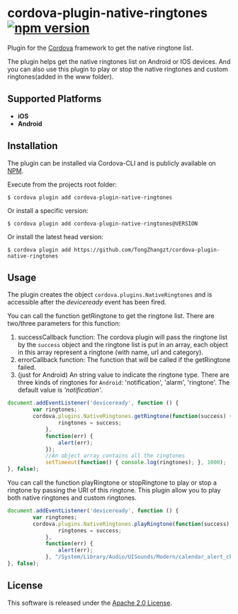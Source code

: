 # cordova-plugin-native-ringtones [![npm version](https://badge.fury.io/js/cordova-plugin-native-ringtones.svg)](https://badge.fury.io/js/cordova-plugin-native-ringtones)

Plugin for the [Cordova](https://cordova.apache.org) framework to get the native ringtone list.

The plugin helps get the native ringtones list on Android or IOS devices. And you can also use this plugin to play or stop the native ringtones and custom ringtones(added in the www folder).

## Supported Platforms
- __iOS__ 
- __Android__ 

## Installation
The plugin can be installed via Cordova-CLI and is publicly available on [NPM](https://www.npmjs.com/package/cordova-plugin-native-ringtones).

Execute from the projects root folder:

    $ cordova plugin add cordova-plugin-native-ringtones

Or install a specific version:

    $ cordova plugin add cordova-plugin-native-ringtones@VERSION

Or install the latest head version:

    $ cordova plugin add https://github.com/TongZhangzt/cordova-plugin-native-ringtones

## Usage
The plugin creates the object `cordova.plugins.NativeRingtones` and is accessible after the *deviceready* event has been fired.

You can call the function getRingtone to get the ringtone list. There are two/three parameters for this function:  
1. successCallback function: The cordova plugin will pass the ringtone list by the `success` object and the ringtone list is put in an array, each object in this array represent a ringtone (with name, url and category).  
2. errorCallback function: The function that will be called if the getRingtone failed.  
3. (just for Android) An string value to indicate the ringtone type. There are three kinds of ringtones for `Android`: 'notification', 'alarm', 'ringtone'. The default value is *'notification'*.

```js
document.addEventListener('deviceready', function () {
        var ringtones;
        cordova.plugins.NativeRingtones.getRingtone(function(success) {
                ringtones = success;
            },
            function(err) {
                alert(err);
            });
            //An object array contains all the ringtones
            setTimeout(function() { console.log(ringtones); }, 1000); 
}, false);
```

You can call the function playRingtone or stopRingtone to play or stop a ringtone by passing the URI of this ringtone. This plugin allow you to play both native ringtones and custom ringtones.

```js
document.addEventListener('deviceready', function () {
        var ringtones;
        cordova.plugins.NativeRingtones.playRingtone(function(success) {
                ringtones = success;
            },
            function(err) {
                alert(err);
            }, "/System/Library/Audio/UISounds/Modern/calendar_alert_chord.caf");
}, false);
```

## License

This software is released under the [Apache 2.0 License](http://opensource.org/licenses/Apache-2.0).

